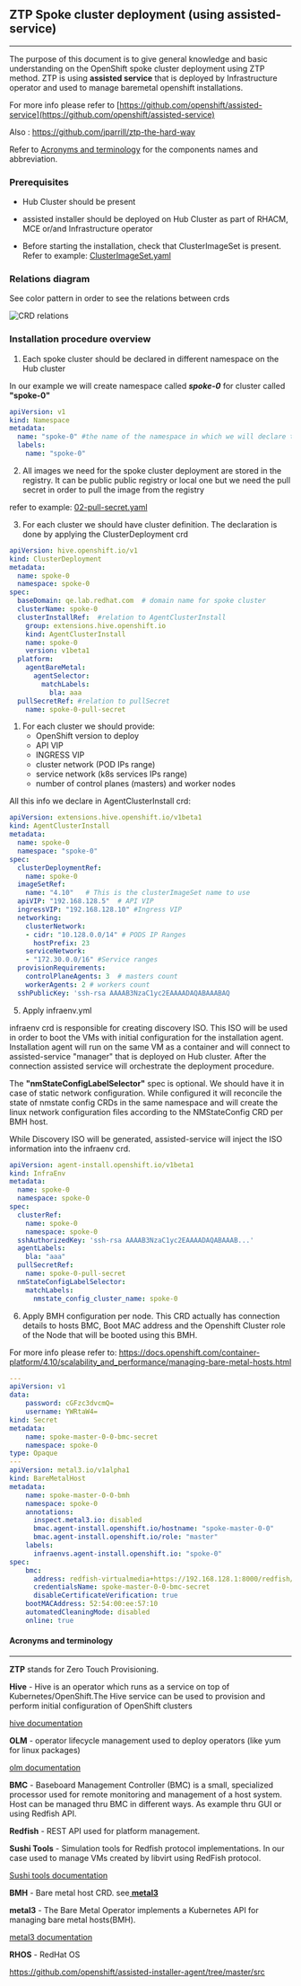 ## ZTP Spoke cluster deployment (using assisted-service)
---

The purpose of this document is to give general knowledge and basic understanding on the OpenShift spoke cluster deployment using ZTP method.
ZTP is using **assisted service** that is deployed by Infrastructure operator and used to manage baremetal openshift installations.

For more info please refer to [https://github.com/openshift/assisted-service](https://github.com/openshift/assisted-service)

Also : https://github.com/jparrill/ztp-the-hard-way

Refer to [Acronyms and terminology](#acronyms-and-terminology) for the components names and abbreviation.


### Prerequisites

- Hub Cluster should be present
- assisted installer should be deployed on Hub Cluster as part of RHACM, MCE or/and Infrastructure operator

- Before starting the installation, check that ClusterImageSet is present. Refer to example: [ClusterImageSet.yaml](hub-example-manifests/ClusterImageSet.yaml)


### Relations diagram

See color pattern in order to see the relations between crds

![CRD relations](./relations.svg)


### Installation procedure overview


1. Each spoke cluster should be declared in different namespace on the Hub cluster

In our example we will create namespace called ***spoke-0*** for cluster called **"spoke-0"**

```yaml
apiVersion: v1
kind: Namespace
metadata:
  name: "spoke-0" #the name of the namespace in which we will declare the spoke cluster
  labels:
    name: "spoke-0"
```

2. All images we need for the spoke cluster deployment are stored in the registry. It can be public public registry or local one but we need the pull secret in order to pull the image from the registry

refer to example: [02-pull-secret.yaml](spoke-0-manifests/02-pull-secret.yaml)

3. For each cluster we should have cluster definition. The declaration is done by applying the ClusterDeployment crd

```yaml
apiVersion: hive.openshift.io/v1
kind: ClusterDeployment
metadata:
  name: spoke-0
  namespace: spoke-0
spec:
  baseDomain: qe.lab.redhat.com  # domain name for spoke cluster
  clusterName: spoke-0
  clusterInstallRef:  #relation to AgentClusterInstall
    group: extensions.hive.openshift.io
    kind: AgentClusterInstall
    name: spoke-0
    version: v1beta1
  platform:
    agentBareMetal:
      agentSelector:
        matchLabels:
          bla: aaa
  pullSecretRef: #relation to pullSecret
    name: spoke-0-pull-secret
```

1. For each cluster we should provide:
   - OpenShift version to deploy
   - API VIP
   - INGRESS VIP
   - cluster network (POD IPs range)
   - service network (k8s services IPs range)
   - number of control planes (masters) and worker nodes

All this info we declare in AgentClusterInstall crd:

```yaml
apiVersion: extensions.hive.openshift.io/v1beta1
kind: AgentClusterInstall
metadata:
  name: spoke-0
  namespace: "spoke-0"
spec:
  clusterDeploymentRef:
    name: spoke-0
  imageSetRef:
    name: "4.10"   # This is the clusterImageSet name to use
  apiVIP: "192.168.128.5"  # API VIP
  ingressVIP: "192.168.128.10" #Ingress VIP
  networking:
    clusterNetwork:
    - cidr: "10.128.0.0/14" # PODS IP Ranges
      hostPrefix: 23
    serviceNetwork:
    - "172.30.0.0/16" #Service ranges
  provisionRequirements:
    controlPlaneAgents: 3  # masters count
    workerAgents: 2 # workers count
  sshPublicKey: 'ssh-rsa AAAAB3NzaC1yc2EAAAADAQABAAABAQ
```


5. Apply infraenv.yml

infraenv crd is responsible for creating discovery ISO. This ISO will be used in order to boot the VMs with initial configuration for the installation agent.
Installation agent will run on the same VM as a container and will connect to assisted-service "manager" that is deployed on Hub cluster.
After the connection assisted service will orchestrate the deployment procedure.

The **"nmStateConfigLabelSelector"** spec is optional. We should have it in case of static network configuration. While configured it will reconcile the state of nmstate config CRDs in the same namespace and will create the linux network configuration files according to the NMStateConfig CRD per BMH host.

While Discovery ISO will be generated, assisted-service will inject the ISO information into the infraenv crd.


```yaml
apiVersion: agent-install.openshift.io/v1beta1
kind: InfraEnv
metadata:
  name: spoke-0
  namespace: spoke-0
spec:
  clusterRef:
    name: spoke-0
    namespace: spoke-0
  sshAuthorizedKey: 'ssh-rsa AAAAB3NzaC1yc2EAAAADAQABAAAB...'
  agentLabels:
    bla: "aaa"
  pullSecretRef:
    name: spoke-0-pull-secret
  nmStateConfigLabelSelector:
    matchLabels:
      nmstate_config_cluster_name: spoke-0
```

6. Apply BMH configuration per node.
This CRD actually has connection details to hosts BMC, Boot MAC address and the Openshift Cluster role of the Node that will be booted using this BMH.

For more info please refer to: https://docs.openshift.com/container-platform/4.10/scalability_and_performance/managing-bare-metal-hosts.html

```yaml
---
apiVersion: v1
data:
    password: cGFzc3dvcmQ=
    username: YWRtaW4=
kind: Secret
metadata:
    name: spoke-master-0-0-bmc-secret
    namespace: spoke-0
type: Opaque
---
apiVersion: metal3.io/v1alpha1
kind: BareMetalHost
metadata:
    name: spoke-master-0-0-bmh
    namespace: spoke-0
    annotations:
      inspect.metal3.io: disabled
      bmac.agent-install.openshift.io/hostname: "spoke-master-0-0"
      bmac.agent-install.openshift.io/role: "master"
    labels:
      infraenvs.agent-install.openshift.io: "spoke-0"
spec:
    bmc:
      address: redfish-virtualmedia+https://192.168.128.1:8000/redfish/v1/Systems/12435194-d48a-446c-b2d6-ea4be4dfc7ab
      credentialsName: spoke-master-0-0-bmc-secret
      disableCertificateVerification: true
    bootMACAddress: 52:54:00:ee:57:10
    automatedCleaningMode: disabled
    online: true
```

#### Acronyms and terminology
---
**ZTP** stands for Zero Touch Provisioning.

**Hive** - Hive is an operator which runs as a service on top of Kubernetes/OpenShift.The Hive service can be used to provision and perform initial configuration of OpenShift clusters

[hive documentation](https://github.com/openshift/hive)

**OLM** - operator lifecycle management used to deploy operators (like yum for linux packages)

[olm documentation](https://docs.openshift.com/container-platform/4.10/operators/understanding/olm/olm-understanding-olm.html)

**BMC** - Baseboard Management Controller (BMC) is a small, specialized processor used for remote monitoring and management of a host system.
Host can be managed thru BMC in different ways. As example thru GUI or using Redfish API.


**Redfish** - REST API used for platform management.

**Sushi Tools** - Simulation tools for Redfish protocol implementations. In our case used to manage VMs created by libvirt using RedFish protocol.

[Sushi tools documentation](https://docs.openstack.org/sushy-tools/latest)

**BMH** - Bare metal host CRD. see[ <b>metal3</b>](#metal3)

**metal3** -
<a name="metal3">
  The Bare Metal Operator implements a Kubernetes API for managing bare metal hosts(BMH).
</a>

[metal3 documentation](https://github.com/metal3-io/baremetal-operator)

**RHOS** - RedHat OS 

















https://github.com/openshift/assisted-installer-agent/tree/master/src